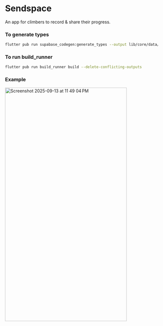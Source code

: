 # Sendspace

An app for climbers to record & share their progress.

### To generate types

```bash
flutter pub run supabase_codegen:generate_types --output lib/core/data/models/dto
```

### To run build_runner

```bash
flutter pub run build_runner build --delete-conflicting-outputs
```

### Example

<img width="401" height="769" alt="Screenshot 2025-09-13 at 11 49 04 PM" src="https://github.com/user-attachments/assets/501bc764-04f4-4977-a6a1-ad9f5734fb67" />
